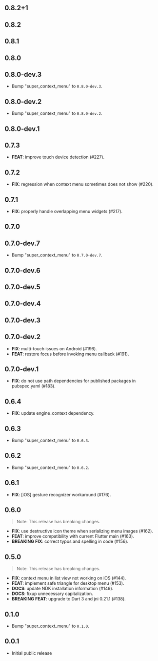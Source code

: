 ## 0.8.2+1

## 0.8.2

## 0.8.1

## 0.8.0

## 0.8.0-dev.3

 - Bump "super_context_menu" to `0.8.0-dev.3`.

## 0.8.0-dev.2

 - Bump "super_context_menu" to `0.8.0-dev.2`.

## 0.8.0-dev.1

## 0.7.3

 - **FEAT**: improve touch device detection (#227).

## 0.7.2

 - **FIX**: regression when context menu sometimes does not show (#220).

## 0.7.1

 - **FIX**: properly handle overlapping menu widgets (#217).

## 0.7.0

## 0.7.0-dev.7

 - Bump "super_context_menu" to `0.7.0-dev.7`.

## 0.7.0-dev.6

## 0.7.0-dev.5

## 0.7.0-dev.4

## 0.7.0-dev.3

## 0.7.0-dev.2

 - **FIX**: multi-touch issues on Android (#196).
 - **FEAT**: restore focus before invoking menu callback (#191).

## 0.7.0-dev.1

 - **FIX**: do not use path dependencies for published packages in pubspec.yaml (#183).

## 0.6.4

 - **FIX**: update engine_context dependency.

## 0.6.3

 - Bump "super_context_menu" to `0.6.3`.

## 0.6.2

 - Bump "super_context_menu" to `0.6.2`.

## 0.6.1

 - **FIX**: [iOS] gesture recognizer workaround (#176).

## 0.6.0

> Note: This release has breaking changes.

 - **FIX**: use destructive icon theme when serializing menu images (#162).
 - **FEAT**: improve compatibility with current Flutter main (#163).
 - **BREAKING** **FIX**: correct typos and spelling in code (#156).

## 0.5.0

> Note: This release has breaking changes.

 - **FIX**: context menu in list view not working on iOS (#144).
 - **FEAT**: implement safe triangle for desktop menu (#153).
 - **DOCS**: update NDK installation information (#149).
 - **DOCS**: fixup unnecessary capitalization.
 - **BREAKING** **FEAT**: upgrade to Dart 3 and jni 0.21.1 (#138).

## 0.1.0

 - Bump "super_context_menu" to `0.1.0`.

## 0.0.1

* Initial public release
